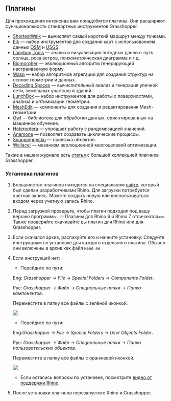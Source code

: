 ## Плагины

Для прохождения интенсива вам понадобятся плагины. Они расширяют функциональность стандартных инструментов Grasshopper.

- [ShortestWalk](https://www.food4rhino.com/en/app/shortest-walk-gh) — вычисляет самый короткий маршрут между точками.
- [Elk](https://www.food4rhino.com/en/app/elk) — набор инструментов для создания карт с использованием данных [OSM](https://www.openstreetmap.org/#map=6/46.449/2.210) и [USGS](https://www.usgs.gov/).
- [Ladybug Tools](https://www.food4rhino.com/en/app/ladybug-tools) — анализ и визуализация погодных данных: путь солнца, роза ветров, психометрическая диаграмма и т.д.
- [Biomorpher](https://www.food4rhino.com/en/app/biomorpher) — эволюционный алгоритм генерирующий настраиваемую форму.
- [Wasp](https://www.food4rhino.com/en/app/wasp) — набор алгоритмов агрегации для создания структур на основе геометрии и данных.
- [Decoding Spaces](https://toolbox.decodingspaces.net/download-decodingspaces-toolbox/) — вычислительный анализ и генерация уличной сети, земельных участков и зданий.
- [LunchBox](https://www.food4rhino.com/app/lunchbox) — набор инструментов для работы с поверхностями, анализа и оптимизации геометрии.
- [MeshEdit](http://food4rhino.com/app/meshedit) — компоненты для создания и редактирования Mesh-геометрии
- [Owl](https://www.food4rhino.com/app/owl) — библиотека для обработки данных, ориентированных на машинное обучение.
- [Heteroptera](https://www.food4rhino.com/app/heteroptera) — упрощает работу с рандомизацией значений.
- [Anemone](https://www.food4rhino.com/en/app/anemone) — позволяет создавать циклические процессы.
- [Snappinggecko](https://www.food4rhino.com/en/app/snappinggecko) — привязка объектов.
- [Wallacei](https://www.food4rhino.com/en/app/wallacei) — механизм эволюционной многоцелевой оптимизации.

Также в нашем журнале есть [статья](https://softculture.cc/blog/entries/articles/kollektsiya-plaginov-grasshopper) с большой коллекцией плагинов Grasshopper.

### Установка плагинов

1. Большинство плагинов находятся на специальном [сайте](https://www.food4rhino.com/en), который был сделан разработчиками Rhino. Для загрузки потребуется учетная запись. Можете создать новую или воспользоваться входом через учетную запись Rhino.
2. Перед загрузкой проверьте, чтобы плагин подходил под вашу версию программы. ==Плагины для Rhino 6 и Rhino 7 отличаются==. Также проверяйте скачивайте вы плагин для Rhino или для Grasshopper.
3. Если скачался архив, распакуйте его и начните установку. Следуйте инструкциям по установке для каждого отдельного плагина. Обычно они включены в архив как файл `Read me`
4. Если инструкций нет:

    - Перейдите по пути:

    Eng: _Grasshopper_ → _File_ → _Special Folders_ → _Components Folder_.

    Рус: _Grasshopper_ → _Файл_ → _Специальные папки_ → _Папка компонентов_.

    Переместите в папку все файлы с зелёной иконкой.

    ![](/img/MGG_5/1648040399_green.jpeg#bordered)

    - Перейдите по пути:

    Eng:_Grasshopper_ → _File_ → _Special Folders_ → _User Objects Folder_.

    Рус: _Grasshopper_ → _Файл_ → _Специальные папки_ → _Папка пользовательских объектов_.

    Переместите в папку все файлы с оранжевой иконкой.

    ![](/img/MGG_5/1648040413_orange.jpeg#bordered)

    - Если остались вопросы по установке, посмотрите [видео от поддержки Rhino](https://www.food4rhino.com/s3fs-images/f4r/images/faq/installing_a_grasshopper_plugin.mp4).

5. После установки плагинов перезапустите Rhino и Grasshopper.
